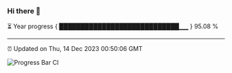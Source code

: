### Hi there 👋

⏳ Year progress { ████████████████████████████▁▁ } 95.08 %

---

⏰ Updated on Thu, 14 Dec 2023 00:50:06 GMT

![Progress Bar CI](https://github.com/liununu/liununu/workflows/Progress%20Bar%20CI/badge.svg)

